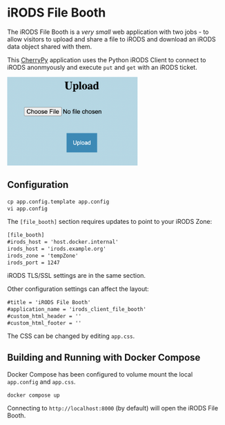 # iRODS File Booth

The iRODS File Booth is a *very small* web application with two jobs - to allow visitors to upload and share a file to iRODS and download an iRODS data object shared with them.

This <a href="https://cherrypy.dev/">CherryPy</a> application uses the Python iRODS Client to connect to iRODS anonmyously and execute `put` and `get` with an iRODS ticket.

<img alt="iRODS File Booth Screenshot" src="irods_file_booth.png" width="60%">

## Configuration

```
cp app.config.template app.config
vi app.config
```

The `[file_booth]` section requires updates to point to your iRODS Zone:
```
[file_booth]
#irods_host = 'host.docker.internal'
irods_host = 'irods.example.org'
irods_zone = 'tempZone'
irods_port = 1247
```

iRODS TLS/SSL settings are in the same section.

Other configuration settings can affect the layout:

```
#title = 'iRODS File Booth'
#application_name = 'irods_client_file_booth'
#custom_html_header = ''
#custom_html_footer = ''
```

The CSS can be changed by editing `app.css`.

## Building and Running with Docker Compose

Docker Compose has been configured to volume mount the local `app.config` and `app.css`.

```
docker compose up
```

Connecting to `http://localhost:8000` (by default) will open the iRODS File Booth.
